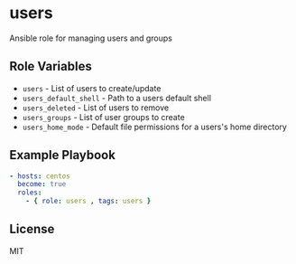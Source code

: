 users
=========

Ansible role for managing users and groups

Role Variables
--------------

* `users` - List of users to create/update
* `users_default_shell` - Path to a users default shell
* `users_deleted` - List of users to remove
* `users_groups` - List of user groups to create
* `users_home_mode` - Default file permissions for a users's home directory

Example Playbook
----------------

```yaml
- hosts: centos
  become: true
  roles:
    - { role: users , tags: users }
```

License
-------

MIT